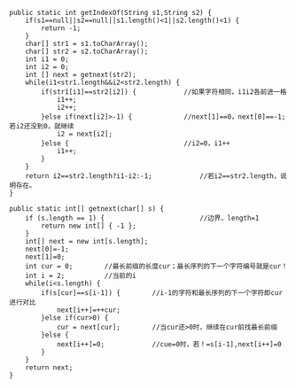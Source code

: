     public static int getIndexOf(String s1,String s2) {
		if(s1==null||s2==null||s1.length()<1||s2.length()<1) {
			return -1;
		}
		char[] str1 = s1.toCharArray();
		char[] str2 = s2.toCharArray();
		int i1 = 0;
		int i2 = 0;
		int [] next = getnext(str2);
		while(i1<str1.length&&i2<str2.length) {
			if(str1[i1]==str2[i2]) {			//如果字符相同，i1i2各前进一格
				i1++;
				i2++;
			}else if(next[i2]>-1) {				//next[1]==0，next[0]==-1;若i2还没到0，就继续
				i2 = next[i2];
			}else {								//i2=0，i1++
				i1++;
			}
		}
		return i2==str2.length?i1-i2:-1;			//若i2==str2.length，说明存在。
	}
	
	public static int[] getnext(char[] s) {
		if (s.length == 1) {						//边界，length=1
			return new int[] { -1 };
		}
		int[] next = new int[s.length];
		next[0]=-1;
		next[1]=0;
		int cur = 0;		//最长前缀的长度cur；最长序列的下一个字符编号就是cur！
		int i = 2;			//当前的i
		while(i<s.length) {
			if(s[cur]==s[i-1]) {		//i-1的字符和最长序列的下一个字符即cur进行对比
				next[i++]=++cur;
			}else if(cur>0) {
				cur = next[cur];		//当cur还>0时，继续在cur前找最长前缀
			}else {
				next[i++]=0;			//cue=0时，若！=s[i-1],next[i++]=0
			}
		}
		return next;
	}
	
